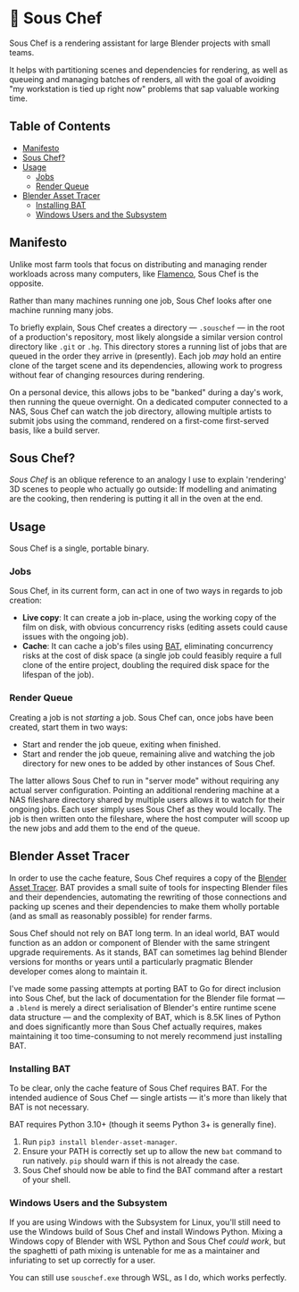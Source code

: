 # 🍱 Sous Chef

Sous Chef is a rendering assistant for large Blender projects with small teams.

It helps with partitioning scenes and dependencies for rendering, as well as queueing and managing batches of renders, all with the goal of avoiding "my workstation is tied up right now" problems that sap valuable working time.

## Table of Contents

<!-- MarkdownTOC autolink="true" -->

- [Manifesto](#manifesto)
- [Sous Chef?](#sous-chef)
- [Usage](#usage)
	- [Jobs](#jobs)
	- [Render Queue](#render-queue)
- [Blender Asset Tracer](#blender-asset-tracer)
	- [Installing BAT](#installing-bat)
	- [Windows Users and the Subsystem](#windows-users-and-the-subsystem)

<!-- /MarkdownTOC -->

## Manifesto

Unlike most farm tools that focus on distributing and managing render workloads across many computers, like [Flamenco](https://flamenco.io), Sous Chef is the opposite.

Rather than many machines running one job, Sous Chef looks after one machine running many jobs.

To briefly explain, Sous Chef creates a directory — `.souschef` — in the root of a production's repository, most likely alongside a similar version control directory like `.git` or `.hg`.  This directory stores a running list of jobs that are queued in the order they arrive in (presently).  Each job *may* hold an entire clone of the target scene and its dependencies, allowing work to progress without fear of changing resources during rendering.

On a personal device, this allows jobs to be "banked" during a day's work, then running the queue overnight.  On a dedicated computer connected to a NAS, Sous Chef can watch the job directory, allowing multiple artists to submit jobs using the command, rendered on a first-come first-served basis, like a build server.

## Sous Chef?

*Sous Chef* is an oblique reference to an analogy I use to explain 'rendering' 3D scenes to people who actually go outside: If modelling and animating are the cooking, then rendering is putting it all in the oven at the end.

## Usage

Sous Chef is a single, portable binary.

### Jobs

Sous Chef, in its current form, can act in one of two ways in regards to job creation:

- **Live copy**: It can create a job in-place, using the working copy of the film on disk, with obvious concurrency risks (editing assets could cause issues with the ongoing job).
- **Cache**: It can cache a job's files using [BAT](https://developer.blender.org/source/blender-asset-tracer/browse/master), eliminating concurrency risks at the cost of disk space (a single job could feasibly require a full clone of the entire project, doubling the required disk space for the lifespan of the job).

### Render Queue

Creating a job is not *starting* a job.  Sous Chef can, once jobs have been created, start them in two ways:

- Start and render the job queue, exiting when finished.
- Start and render the job queue, remaining alive and watching the job directory for new ones to be added by other instances of Sous Chef.

The latter allows Sous Chef to run in "server mode" without requiring any actual server configuration.  Pointing an additional rendering machine at a NAS fileshare directory shared by multiple users allows it to watch for their ongoing jobs.  Each user simply uses Sous Chef as they would locally.  The job is then written onto the fileshare, where the host computer will scoop up the new jobs and add them to the end of the queue.

## Blender Asset Tracer

In order to use the cache feature, Sous Chef requires a copy of the [Blender Asset Tracer](https://developer.blender.org/source/blender-asset-tracer/browse/master/).  BAT provides a small suite of tools for inspecting Blender files and their dependencies, automating the rewriting of those connections and packing up scenes and their dependencies to make them wholly portable (and as small as reasonably possible) for render farms.

Sous Chef should not rely on BAT long term.  In an ideal world, BAT would function as an addon or component of Blender with the same stringent upgrade requirements.  As it stands, BAT can sometimes lag behind Blender versions for months or years until a particularly pragmatic Blender developer comes along to maintain it.

I've made some passing attempts at porting BAT to Go for direct inclusion into Sous Chef, but the lack of documentation for the Blender file format — a `.blend` is merely a direct serialisation of Blender's entire runtime scene data structure — and the complexity of BAT, which is 8.5K lines of Python and does significantly more than Sous Chef actually requires, makes maintaining it too time-consuming to not merely recommend just installing BAT.

### Installing BAT

To be clear, only the cache feature of Sous Chef requires BAT.  For the intended audience of Sous Chef — single artists — it's more than likely that BAT is not necessary.

BAT requires Python 3.10+ (though it seems Python 3+ is generally fine).

1. Run `pip3 install blender-asset-manager`.
2. Ensure your PATH is correctly set up to allow the new `bat` command to run natively.  `pip` should warn if this is not already the case.
3. Sous Chef should now be able to find the BAT command after a restart of your shell.

### Windows Users and the Subsystem

If you are using Windows with the Subsystem for Linux, you'll still need to use the Windows build of Sous Chef and install Windows Python.  Mixing a Windows copy of Blender with WSL Python and Sous Chef *could work*, but the spaghetti of path mixing is untenable for me as a maintainer and infuriating to set up correctly for a user.

You can still use `souschef.exe` through WSL, as I do, which works perfectly.